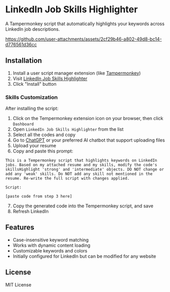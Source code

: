 # LinkedIn Job Skills Highlighter

A Tampermonkey script that automatically highlights your keywords across LinkedIn job descriptions.

https://github.com/user-attachments/assets/2cf29b46-a802-49d8-bc14-d776561d36cc

## Installation

1. Install a user script manager extension (like [Tampermonkey](https://www.tampermonkey.net/))
2. Visit [LinkedIn Job Skills Highlighter](https://greasyfork.org/en/scripts/527243-linkedin-job-skills-highlighter)
3. Click "Install" button

### Skills Customization

After installing the script:

1. Click on the Tempermonkey extension icon on your browser, then click `Dashboard`
2. Open `LinkedIn Job Skills Highlighter` from the list
3. Select all the codes and copy
4. Go to [ChatGPT](https://chatgpt.com) or your preferred AI chatbot that support uploading files
5. Upload your resume
6. Copy and paste this prompt:

```
This is a Tempermonkey script that highlights keywords on LinkedIn jobs. Based on my attached resume and my skills, modify the code's skillsHighlight 'strong' and 'intermediate' objects. DO NOT change or add any 'weak' skills. Do NOT add any skill not mentioned in the resume. Re-write the full script with changes applied.

Script:

[paste code from step 3 here]
```

7. Copy the generated code into the Tempermonkey script, and save
8. Refresh LinkedIn

## Features

- Case-insensitive keyword matching
- Works with dynamic content loading
- Customizable keywords and colors
- Initially configured for LinkedIn but can be modified for any website

## License

MIT License

